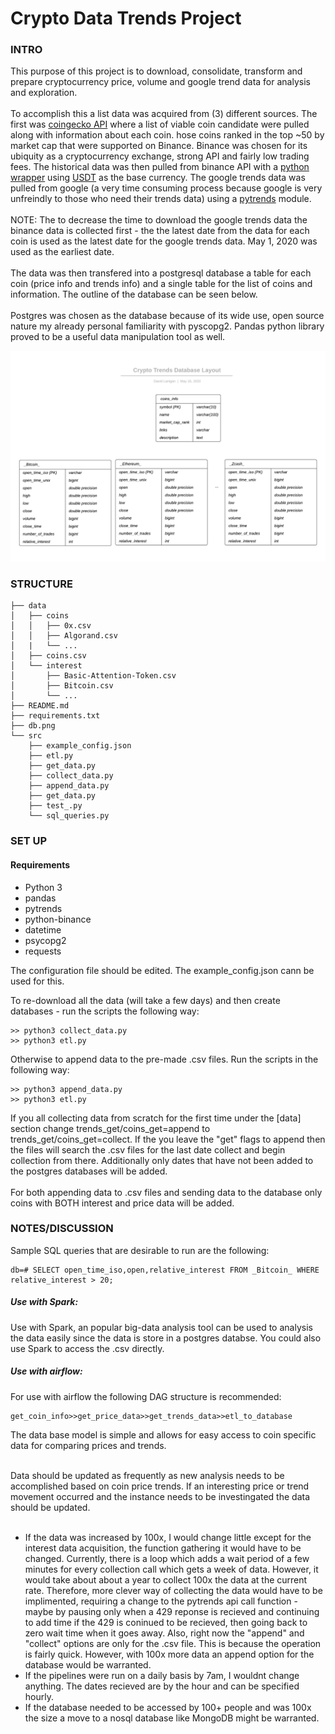 # Crypto Data Trends Project

### INTRO
This purpose of this project is to download, consolidate, transform and prepare cryptocurrency price, volume and google trend data for analysis and exploration.<br/>
<br>
To accomplish this a list data was acquired from (3) different sources. The first was [coingecko API](https://www.coingecko.com/en/api) where a list of viable coin candidate were pulled along with information about each coin. hose coins ranked in the top ~50 by market cap that were supported on Binance. Binance was chosen for its ubiquity as a cryptocurrency exchange, strong API and fairly low trading fees. The historical data was then pulled from binance API with a [python wrapper](https://github.com/sammchardy/python-binance) using [USDT](https://tether.to/) as the base currency. The google trends data was pulled from google (a very time consuming process because google is very unfreindly to those who need their trends data) using a [pytrends](https://github.com/GeneralMills/pytrends) module.<br/>
<br>
NOTE: The to decrease the time to download the google trends data the binance data is collected first - the the latest date from the data for each coin is used as the latest date for the google trends data. May 1, 2020 was used as the earliest date.<br/>
<br>
The data was then transfered into a postgresql database a table for each coin (price info and trends info) and a single table for the list of coins and information. The outline of the database can be seen below.<br/>
<br>
Postgres was chosen as the database because of its wide use, open source nature my already personal familiarity with pyscopg2. Pandas python library proved to be a useful data manipulation tool as well.

![image info](./db.png)


### STRUCTURE

```
├── data                                                                                         
│   ├── coins                                                                                                        
│   │   ├── 0x.csv                                                                                                          
│   │   ├── Algorand.csv                                                                                                     
│   |   └── ...                                                                                       
│   ├── coins.csv
│   └── interest
│       ├── Basic-Attention-Token.csv
│       ├── Bitcoin.csv
│       └── ...
├── README.md
├── requirements.txt
├── db.png
└── src
    ├── example_config.json
    ├── etl.py
    ├── get_data.py
    ├── collect_data.py
    ├── append_data.py
    ├── get_data.py
    ├── test_.py
    └── sql_queries.py

```

### SET UP

#### Requirements
* Python 3
* pandas
* pytrends
* python-binance
* datetime
* psycopg2
* requests

The configuration file should be edited. The example_config.json cann be used for this.

To re-download all the data (will take a few days) and then create databases - run the scripts the following way:
```
>> python3 collect_data.py
>> python3 etl.py
```
Otherwise to append data to the pre-made .csv files. Run the scripts in the following way:
```
>> python3 append_data.py
>> python3 etl.py
```

If you all collecting data from scratch for the first time under the [data] section change trends_get/coins_get=append to trends_get/coins_get=collect.
If the you leave the "get" flags to  append then the files will search the .csv files for the last date collect and begin collection from there. Additionally only dates that have not been added to the postgres databases will be added.<br/>
<br>
For both appending data to .csv files and sending data to the database only coins with BOTH interest and price data will be added.


### NOTES/DISCUSSION


Sample SQL queries that are desirable to run are the following:
```
db=# SELECT open_time_iso,open,relative_interest FROM _Bitcoin_ WHERE relative_interest > 20;
```

##### Use with Spark:
Use with Spark, an popular big-data analysis tool can be used to analysis the data easily since the data is store in a postgres databse. You could also use Spark to access the .csv directly.


##### Use with airflow:
For use with airflow the following DAG structure is recommended:
```
get_coin_info>>get_price_data>>get_trends_data>>etl_to_database
```
The data base model is simple and allows for easy access to coin specific data for comparing prices and trends.<br/>
<br>

Data should be updated as frequently as new analysis needs to be accomplished based on coin price trends. If an interesting price or trend movement occurred and the instance needs to be investingated the data should be updated.<br/>
<br>

* If the data was increased by 100x, I would change little except for the interest data acquisition, the function gathering it would have to be changed. Currently, there is a loop which adds a wait period of a few minutes for every collection call which gets a week of data. However, it would take about about a year to collect 100x the data at the current rate.  Therefore, more clever way of collecting the data would have to be implimented, requiring a change to the pytrends api call function - maybe by pausing only when a 429 reponse is recieved and continuing to add time if the 429 is coninued to be recieved, then going back to zero wait time when it goes away. Also, right now the "append" and "collect" options are only for the .csv file. This is because the operation is fairly quick. However, with 100x more data an append option for the database would be warranted. 
* If the pipelines were run on a daily basis by 7am,  I wouldnt change anything. The dates recieved are by the hour and can be specified hourly.
* If the database needed to be accessed by 100+ people and was 100x the size a move to a nosql database like MongoDB might be warranted.
